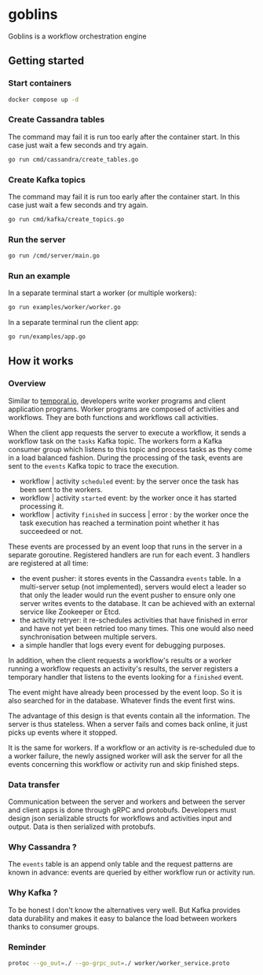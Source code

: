 # goblins

Goblins is a workflow orchestration engine

## Getting started

### Start containers

```bash
docker compose up -d
```

### Create Cassandra tables

The command may fail it is run too early after the container start. In this case just wait a few seconds and try again.

```bash
go run cmd/cassandra/create_tables.go
```

### Create Kafka topics

The command may fail it is run too early after the container start. In this case just wait a few seconds and try again.

```bash
go run cmd/kafka/create_topics.go
```

### Run the server

```bash
go run /cmd/server/main.go
```

### Run an example

In a separate terminal start a worker (or multiple workers):

```bash
go run examples/worker/worker.go
```

In a separate terminal run the client app:

```bash
go run/examples/app.go
```

## How it works

### Overview

Similar to [temporal.io](https://temporal.io/), developers write worker programs and client application programs. Worker programs are composed of activities and workflows. They are both functions and workflows call activities.

When the client app requests the server to execute a workflow, it sends a workflow task on the `tasks` Kafka topic. The workers form a Kafka consumer group which listens to this topic and process tasks as they come in a load balanced fashion.
During the processing of the task, events are sent to the `events` Kafka topic to trace the execution.

- workflow | activity `scheduled` event: by the server once the task has been sent to the workers.
- workflow | activity `started` event: by the worker once it has started processing it.
- workflow | activity `finished` in success | error : by the worker once the task execution has reached a termination point whether it has succeedeed or not.

These events are processed by an event loop that runs in the server in a separate goroutine. Registered handlers are run for each event. 3 handlers are registered at all time:

- the event pusher: it stores events in the Cassandra `events` table. In a multi-server setup (not implemented), servers would elect a leader so that only the leader would run the event pusher to ensure only one server writes events to the database. It can be achieved with an external service like Zookeeper or Etcd.
- the activity retryer: it re-schedules activities that have finished in error and have not yet been retried too many times. This one would also need synchronisation between multiple servers.
- a simple handler that logs every event for debugging purposes.

In addition, when the client requests a workflow's results or a worker running a workflow requests an activity's results, the server registers a temporary handler that listens to the events looking for a `finished` event.

The event might have already been processed by the event loop. So it is also searched for in the database. Whatever finds the event first wins.

The advantage of this design is that events contain all the information. The server is thus stateless. When a server fails and comes back online, it just picks up events where it stopped.

It is the same for workers. If a workflow or an activity is re-scheduled due to a worker failure, the newly assigned worker will ask the server for all the events concerning this workflow or activity run and skip finished steps.

### Data transfer

Communication between the server and workers and between the server and client apps is done through gRPC and protobufs. Developers must design json serializable structs for workflows and activities input and output. Data is then serialized with protobufs.

### Why Cassandra ?

The `events` table is an append only table and the request patterns are known in advance: events are queried by either workflow run or activity run.

### Why Kafka ?

To be honest I don't know the alternatives very well. But Kafka provides data durability and makes it easy to balance the load between workers thanks to consumer groups.

### Reminder

```bash
protoc --go_out=./ --go-grpc_out=./ worker/worker_service.proto
```
